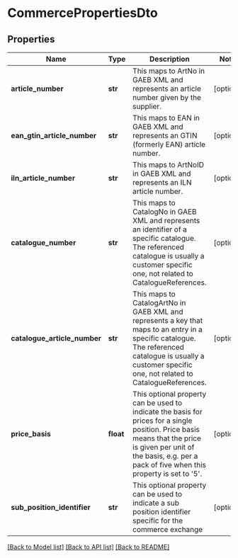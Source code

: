 # CommercePropertiesDto

## Properties
Name | Type | Description | Notes
------------ | ------------- | ------------- | -------------
**article_number** | **str** | This maps to ArtNo in GAEB XML and represents an article number given by the supplier. | [optional] 
**ean_gtin_article_number** | **str** | This maps to EAN in GAEB XML and represents an GTIN (formerly EAN) article number. | [optional] 
**iln_article_number** | **str** | This maps to ArtNoID in GAEB XML and represents an ILN article number. | [optional] 
**catalogue_number** | **str** | This maps to CatalogNo in GAEB XML and represents an identifier of a specific catalogue. The referenced catalogue is usually a customer specific one, not related to CatalogueReferences. | [optional] 
**catalogue_article_number** | **str** | This maps to CatalogArtNo in GAEB XML and represents a key that maps to an entry in a specific catalogue. The referenced catalogue is usually a customer specific one, not related to CatalogueReferences. | [optional] 
**price_basis** | **float** | This optional property can be used to indicate the basis for prices for a single position. Price basis means that the price is given per unit of the basis, e.g. per a pack of five when this property is set to &#39;5&#39;. | [optional] 
**sub_position_identifier** | **str** | This optional property can be used to indicate a sub position identifier specific for the commerce exchange | [optional] 

[[Back to Model list]](../README.md#documentation-for-models) [[Back to API list]](../README.md#documentation-for-api-endpoints) [[Back to README]](../README.md)


